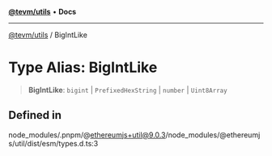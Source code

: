 [**@tevm/utils**](../README.md) • **Docs**

***

[@tevm/utils](../globals.md) / BigIntLike

# Type Alias: BigIntLike

> **BigIntLike**: `bigint` \| `PrefixedHexString` \| `number` \| `Uint8Array`

## Defined in

node\_modules/.pnpm/@ethereumjs+util@9.0.3/node\_modules/@ethereumjs/util/dist/esm/types.d.ts:3
